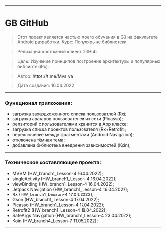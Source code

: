 ____

# GB GitHub

> Этот проект является частью моего обучения в GB на факультете Android разработки.
> Курс: Популярыне библиотеки.

> Релизация: кастомный клиент GitHub

> Цель: Изучение принципов построение архитектуры и популярных библиотек(Rx).

> Автор: https://t.me/Mys_ya

> Дата создания: 16.04.2022
____

### Функционал приложения:

- загрузка захардкоженного списка пользоватлей (Rx);
- загрузка аватаров пользователей из сети (Picasso);
- репзиторий с пользователями хранится в App классе;
- загрузка списка проектов пользователя (Rx+Retrofit);
- переключение между фрагментами (Android Navigation);
- отключена тёмная тема;
- добавлена библиотека внедрения зависимостей (Koin);

____

### Техническое составляющее проекта:

- MVVM (HW_branch1_Lesson-4 16.04.2022);
- singleActivity (HW_branch1_Lesson-4 16.04.2022);
- viewBinding (HW_branch1_Lesson-4 16.04.2022);
- Jetpack Navigation (HW_branch1_Lesson-4 16.04.2022);
- Rx (HW_branch1_Lesson-4 17.04.2022);
- Gson (HW_branch1_Lesson-4 17.04.2022);
- Picasso (HW_branch1_Lesson-4 17.04.2022);
- Retrofit2 (HW_branch1_Lesson-4 18.04.2022);
- SafeArgs Navigation (HW_branch1_Lesson-4 23.04.2022);
- Koin (HW_branch4_Lesson-7 11.05.2022);

____
